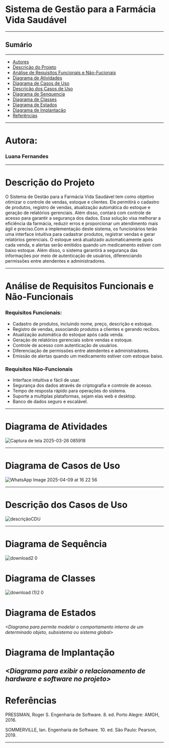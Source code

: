 # Sistema de Gestão para a Farmácia Vida Saudável
---

## Sumário
---
- [Autores](#Autores)
- [Descrição do Projeto](#introdução-do-projeto)
- [Análise de Requisitos Funcionais e Não-Fucionais](#descrição-dos-requisitos)
- [Diagrama de Atividades](#diagrama_de_atividades) 
- [Diagrama de Casos de Uso](#diagrama-de-comportamento-atores)
- [Descrição dos Casos de Uso](#descrição-das-funcões)
- [Diagrama de Senquencia](#diagrama-de-ordem-interações)
- [Diagrama de Classes](#diagrama-orientado-objetos)
- [Diagrama de Estados](#diagrama-estrutura-componente)
- [Diagrama de Implantação](#diagrama-de-hardware-software)
- [Referências](#Referências)
---

# Autora: 

### Luana Fernandes
---

# Descrição do Projeto

O Sistema de Gestão para a Farmácia Vida Saudável tem como objetivo otimizar o controle de vendas, estoque e clientes. Ele permitirá o cadastro de produtos, registro de vendas, atualização automática do estoque e geração de relatórios gerenciais. Além disso, contará com controle de acesso para garantir a segurança dos dados. Essa solução visa melhorar a eficiência da farmácia, reduzir erros e proporcionar um atendimento mais ágil e preciso.Com a implementação deste sistema, os funcionários terão uma interface intuitiva para cadastrar produtos, registrar vendas e gerar relatórios gerenciais. O estoque será atualizado automaticamente após cada venda, e alertas serão emitidos quando um medicamento estiver com baixo estoque. Além disso, o sistema 
garantirá a segurança das informações por meio de autenticação de usuários, diferenciando permissões entre atendentes e administradores.

---
# Análise de Requisitos Funcionais e Não-Funcionais

### Requisitos Funcionais:

- Cadastro de produtos, incluindo nome, preço, descrição e estoque.
- Registro de vendas, associando produtos a clientes e gerando recibos.
- Atualização automática do estoque após cada venda.
- Geração de relatórios gerenciais sobre vendas e estoque.
- Controle de acesso com autenticação de usuários.
- Diferenciação de permissões entre atendentes e administradores.
- Emissão de alertas quando um medicamento estiver com estoque baixo.
### Requisitos Não-Funcionais

- Interface intuitiva e fácil de usar.
- Segurança dos dados através de criptografia e controle de acesso.
- Tempo de resposta rápido para operações do sistema.
- Suporte a multiplas plataformas, sejam elas web e desktop.
- Banco de dados seguro e escalável.
---

# Diagrama de Atividades

![Captura de tela 2025-03-26 085918](https://github.com/user-attachments/assets/58357571-74d0-42f7-b960-a383a7b602ec)



---
# Diagrama de Casos de Uso

![WhatsApp Image 2025-04-09 at 16 22 56](https://github.com/user-attachments/assets/29faf214-f4e0-4c7c-9d5a-e68912f57234)





---
# Descrição dos Casos de Uso

![descriçãoCDU](https://github.com/user-attachments/assets/b5f7dc94-714c-451c-adb9-bbf0ea8448ba)

---
# Diagrama de Sequência

![download2 0](https://github.com/user-attachments/assets/c431de81-da84-4565-be8b-19c979e23950)


# Diagrama de Classes

![download (1)2 0](https://github.com/user-attachments/assets/72858344-2470-4ca1-8969-01f4f39fee84)


# Diagrama de Estados

*&lt;Diagrama para permite modelar o comportamento interno de um determinado objeto, subsistema ou sistema global&gt;*

# Diagrama de Implantação

*&lt;Diagrama para exibir o relacionamento de hardware e software no projeto&gt;*
---
# Referências

PRESSMAN, Roger S. Engenharia de Software. 8. ed. Porto Alegre: AMGH, 2016.

SOMMERVILLE, Ian. Engenharia de Software. 10. ed. São Paulo: Pearson, 2019.

---
